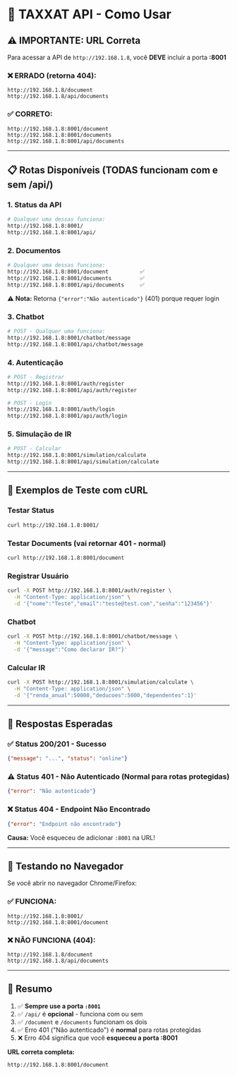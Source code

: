 # 🎯 TAXXAT API - Como Usar

## ⚠️ IMPORTANTE: URL Correta

Para acessar a API de `http://192.168.1.8`, você **DEVE** incluir a porta **:8001**

### ❌ ERRADO (retorna 404):
```
http://192.168.1.8/document
http://192.168.1.8/api/documents
```

### ✅ CORRETO:
```
http://192.168.1.8:8001/document
http://192.168.1.8:8001/documents
http://192.168.1.8:8001/api/documents
```

---

## 📋 Rotas Disponíveis (TODAS funcionam com e sem /api/)

### 1. Status da API
```bash
# Qualquer uma dessas funciona:
http://192.168.1.8:8001/
http://192.168.1.8:8001/api/
```

### 2. Documentos
```bash
# Qualquer uma dessas funciona:
http://192.168.1.8:8001/document          ✅
http://192.168.1.8:8001/documents         ✅
http://192.168.1.8:8001/api/documents     ✅
```
⚠️ **Nota:** Retorna `{"error":"Não autenticado"}` (401) porque requer login

### 3. Chatbot
```bash
# POST - Qualquer uma funciona:
http://192.168.1.8:8001/chatbot/message
http://192.168.1.8:8001/api/chatbot/message
```

### 4. Autenticação
```bash
# POST - Registrar
http://192.168.1.8:8001/auth/register
http://192.168.1.8:8001/api/auth/register

# POST - Login
http://192.168.1.8:8001/auth/login
http://192.168.1.8:8001/api/auth/login
```

### 5. Simulação de IR
```bash
# POST - Calcular
http://192.168.1.8:8001/simulation/calculate
http://192.168.1.8:8001/api/simulation/calculate
```

---

## 🧪 Exemplos de Teste com cURL

### Testar Status
```bash
curl http://192.168.1.8:8001/
```

### Testar Documents (vai retornar 401 - normal)
```bash
curl http://192.168.1.8:8001/document
```

### Registrar Usuário
```bash
curl -X POST http://192.168.1.8:8001/auth/register \
  -H "Content-Type: application/json" \
  -d '{"nome":"Teste","email":"teste@test.com","senha":"123456"}'
```

### Chatbot
```bash
curl -X POST http://192.168.1.8:8001/chatbot/message \
  -H "Content-Type: application/json" \
  -d '{"message":"Como declarar IR?"}'
```

### Calcular IR
```bash
curl -X POST http://192.168.1.8:8001/simulation/calculate \
  -H "Content-Type: application/json" \
  -d '{"renda_anual":50000,"deducoes":5000,"dependentes":1}'
```

---

## 🔑 Respostas Esperadas

### ✅ Status 200/201 - Sucesso
```json
{"message": "...", "status": "online"}
```

### ⚠️ Status 401 - Não Autenticado (Normal para rotas protegidas)
```json
{"error": "Não autenticado"}
```

### ❌ Status 404 - Endpoint Não Encontrado
```json
{"error": "Endpoint não encontrado"}
```
**Causa:** Você esqueceu de adicionar `:8001` na URL!

---

## 📱 Testando no Navegador

Se você abrir no navegador Chrome/Firefox:

### ✅ FUNCIONA:
```
http://192.168.1.8:8001/
http://192.168.1.8:8001/document
```

### ❌ NÃO FUNCIONA (404):
```
http://192.168.1.8/document
http://192.168.1.8/api/documents
```

---

## 🔧 Resumo

1. ✅ **Sempre use a porta `:8001`**
2. ✅ `/api/` é **opcional** - funciona com ou sem
3. ✅ `/document` e `/documents` funcionam os dois
4. ✅ Erro 401 ("Não autenticado") é **normal** para rotas protegidas
5. ❌ Erro 404 significa que você **esqueceu a porta :8001**

**URL correta completa:**
```
http://192.168.1.8:8001/document
```
